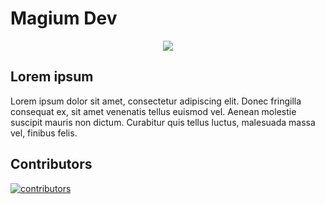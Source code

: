 # Magium Dev

<div align="center">

<img src="public/images/magium.ico" />
</div>

## Lorem ipsum

Lorem ipsum dolor sit amet, consectetur adipiscing elit. Donec fringilla consequat ex, sit amet venenatis tellus euismod vel. Aenean molestie suscipit mauris non dictum. Curabitur quis tellus luctus, malesuada massa vel, finibus felis.

## Contributors

<a href="https://github.com/thuiop/magium-dev/graphs/contributors">

![contributors](https://contributors-img.firebaseapp.com/image?repo=thuiop/magium-dev)
</a>

